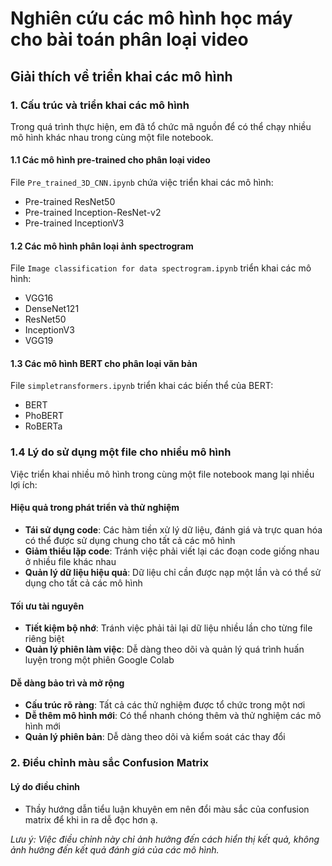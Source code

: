 # Nghiên cứu các mô hình học máy cho bài toán phân loại video

## Giải thích về triển khai các mô hình

### 1. Cấu trúc và triển khai các mô hình
Trong quá trình thực hiện, em đã tổ chức mã nguồn để có thể chạy nhiều mô hình khác nhau trong cùng một file notebook.

#### 1.1 Các mô hình pre-trained cho phân loại video
File `Pre_trained_3D_CNN.ipynb` chứa việc triển khai các mô hình:
- Pre-trained ResNet50
- Pre-trained Inception-ResNet-v2
- Pre-trained InceptionV3

#### 1.2 Các mô hình phân loại ảnh spectrogram
File `Image classification for data spectrogram.ipynb` triển khai các mô hình:
- VGG16
- DenseNet121
- ResNet50
- InceptionV3
- VGG19

#### 1.3 Các mô hình BERT cho phân loại văn bản
File `simpletransformers.ipynb` triển khai các biến thể của BERT:
- BERT
- PhoBERT
- RoBERTa
  
### 1.4 Lý do sử dụng một file cho nhiều mô hình
Việc triển khai nhiều mô hình trong cùng một file notebook mang lại nhiều lợi ích:
#### Hiệu quả trong phát triển và thử nghiệm
- **Tái sử dụng code**: Các hàm tiền xử lý dữ liệu, đánh giá và trực quan hóa có thể được sử dụng chung cho tất cả các mô hình
- **Giảm thiểu lặp code**: Tránh việc phải viết lại các đoạn code giống nhau ở nhiều file khác nhau
- **Quản lý dữ liệu hiệu quả**: Dữ liệu chỉ cần được nạp một lần và có thể sử dụng cho tất cả các mô hình

#### Tối ưu tài nguyên
- **Tiết kiệm bộ nhớ**: Tránh việc phải tải lại dữ liệu nhiều lần cho từng file riêng biệt
- **Quản lý phiên làm việc**: Dễ dàng theo dõi và quản lý quá trình huấn luyện trong một phiên Google Colab

#### Dễ dàng bảo trì và mở rộng
- **Cấu trúc rõ ràng**: Tất cả các thử nghiệm được tổ chức trong một nơi
- **Dễ thêm mô hình mới**: Có thể nhanh chóng thêm và thử nghiệm các mô hình mới
- **Quản lý phiên bản**: Dễ dàng theo dõi và kiểm soát các thay đổi
  
### 2. Điều chỉnh màu sắc Confusion Matrix
#### Lý do điều chỉnh
- Thầy hướng dẫn tiểu luận khuyên em nên đổi màu sắc của confusion matrix để khi in ra dễ đọc hơn ạ.
  
*Lưu ý: Việc điều chỉnh này chỉ ảnh hưởng đến cách hiển thị kết quả, không ảnh hưởng đến kết quả đánh giá của các mô hình.*
